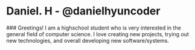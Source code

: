 <h1 color="#0099ff">Daniel. H - @danielhyuncoder</h1>
### Greetings! I am a highschool student who is very interested in the general field of computer science. I love creating new projects, trying out new technologies, and overall developing new software/systems.


<!--
**danielhyuncoder/danielhyuncoder** is a ✨ _special_ ✨ repository because its `README.md` (this file) appears on your GitHub profile.

Here are some ideas to get you started:

- 🔭 I’m currently working on ...
- 🌱 I’m currently learning ...
- 👯 I’m looking to collaborate on ...
- 🤔 I’m looking for help with ...
- 💬 Ask me about ...
- 📫 How to reach me: ...
- 😄 Pronouns: ...
- ⚡ Fun fact: ...
-->
